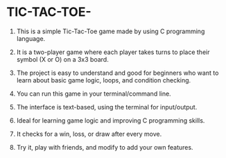 # TIC-TAC-TOE- 
1. This is a simple Tic-Tac-Toe game made by using C programming language. 

2. It is a two-player game where each player takes turns to place their symbol (X or O) on a 3x3 board.

3. The project is easy to understand and good for beginners who want to learn about basic game logic, loops, and condition checking.

4. You can run this game in your terminal/command line.

5. The interface is text-based, using the terminal for input/output. 

6. Ideal for learning game logic and improving C programming skills. 

7. It checks for a win, loss, or draw after every move.  

8. Try it, play with friends, and modify to add your own features.
